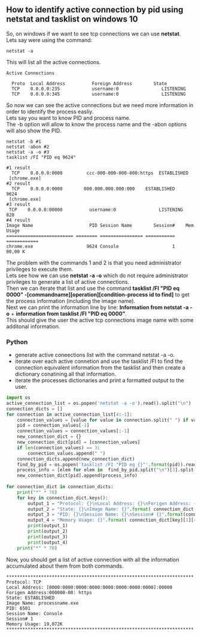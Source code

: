 <h2>How to identify active connection by pid using netstat and tasklist on windows 10</h2>
So, on windows if we want to see tcp connections we can use <b>netstat</b>. <br>
Lets say were using the command:

```console
netstat -a
```
This will list all the active connections.

```console
Active Connections

  Proto  Local Address          Foreign Address        State
  TCP    0.0.0.0:235            username:0                LISTENING
  TCP    0.0.0.0:345            username:0                LISTENING
```
So now we can see the active connections but we need more information in order to identify the process easliy.<br>
Lets say you want to know PID and process name.<br>
The -b option will allow to know the process name and the -abon options will also show the PID.
```console
netstat -b #1
netstat -abon #2
netstat -a -o #3
tasklist /FI "PID eq 9624"
```

```console
#1 result
  TCP    0.0.0.0:0000         ccc-000-000-000-000:https  ESTABLISHED
 [chrome.exe]
#2 result
  TCP    0.0.0.0:0000        000.000.000.000:000    ESTABLISHED     9624
 [chrome.exe]
#3 result
 TCP    0.0.0.0:00000          username:0                LISTENING       820
#4 result
Image Name                     PID Session Name        Session#    Mem Usage
========================= ======== ================ =========== ============
chrome.exe                    9624 Console                    1     00,00 K
```

The problem with the commands 1 and 2 is that you need administrator privileges to execute them.<br>
Lets see how we can use <b>netstat -a -o</b> which do not require administrator privileges to generate a list of active connections.<br>
Then we can iterate that list and use the command <b>tasklist /FI "PID eq 0000" -[commandname][operation][condition-process id to find]</b> to get the process information (including the image name).<br>
Next we can print the information line by line:
<b>Information from netstat -a -o</b> + <b>information from tasklist /FI "PID eq 0000"</b>.<br>
This should give the user the active tcp connections image name with some additonal information.

<h3>Python</h3>

* generate active coneections list with the command netstat -a -o.
* iterate over each active connetion and use the tasklist /FI to find the connection equivalent information from the tasklist and then create a dictionary conatining all that information.
* iterate the processes dictionaries and print a formatted output to the user.

```python
import os
active_connection_list = os.popen('netstat -a -o').read().split("\n")
connection_dicts = []
for connection in active_connection_list[4:-1]:
    connection_values = [value for value in connection.split(" ") if value]
    pid = connection_values[-1]
    connection_values = connection_values[:-1]
    new_connection_dict = {}
    new_connection_dict[pid] = [connection_values]
    if len(connection_values) == 3:
        connection_values.append(" ")
    connection_dicts.append(new_connection_dict)
    find_by_pid = os.popen('tasklist /FI "PID eq {}"'.format(pid)).read()
    process_info = [elem for elem in  find_by_pid.split("\n")[3].split(" ") if elem != ""]
    new_connection_dict[pid].append(process_info)
   
for connection_dict in connection_dicts:
    print("*" * 70)
    for key in connection_dict.keys():       
        output_1 = "Protocol: {}\nLocal Address: {}\nForigen Address: {}".format(connection_dict[key][0][0], connection_dict[key][0][1],  connection_dict[key][0][2])
        output_2 = "State: {}\nImage Name: {}".format( connection_dict[key][0][3], connection_dict[key][1][0])
        output_3 = "PID: {}\nSession Name: {}\nSession# {}".format(connection_dict[key][1][1],connection_dict[key][1][2],connection_dict[key][1][3])
        output_4 = "Memory Usage: {}".format( connection_dict[key][1][4] + connection_dict[key][1][5])
        print(output_1)
        print(output_2)
        print(output_3)
        print(output_4)
    print("*" * 70)

```
Now, you should get a list of active connection with all the information accumulated about them from both commands. 


```console
**********************************************************************
Protocol: TCP
Local Address: [0000:0000:0000:0000:0000:0000:0000:0000]:00000
Forigen Address:000000-00: https
State: ESTABLISHED
Image Name: processname.exe
PID: 6501
Session Name: Console
Session# 1
Memory Usage: 19,072K
**********************************************************************
```


